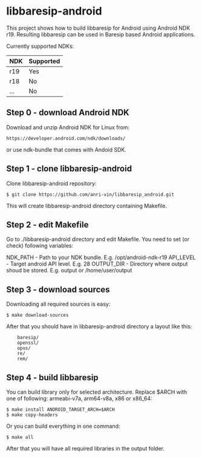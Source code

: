 libbaresip-android
==================

This project shows how to build libbaresip for Android using Android NDK
r19. Resulting libbaresip can be used in Baresip based Android applications.

Currently supported NDKs:

| NDK  | Supported  |
|------|------------|
| r19  | Yes        |
| r18  | No         |
| ...  | No         |

## Step 0 - download Android NDK

Download and unzip Android NDK for Linux from:
```
https://developer.android.com/ndk/downloads/
```
or use ndk-bundle that comes with Andoid SDK.

## Step 1 - clone libbaresip-android

Clone libbaresip-android repository:
```
$ git clone https://github.com/anri-vin/libbaresip_android.git
```
This will create libbaresip-android directory containing Makefile.  

## Step 2 - edit Makefile

Go to ./libbaresip-android directory and edit Makefile.
You need to set (or check) following variables:

NDK_PATH  - Path to your NDK bundle. E.g. /opt/android-ndk-r19
API_LEVEL - Target android API level. E.g. 28
OUTPUT_DIR - Directory where output shoud be stored. E.g. output or /home/user/output

## Step 3 - download sources

Downloading all required sources is easy:

```
$ make download-sources
```

After that you should have in libbaresip-android directory a layout like
this:

```
    baresip/
    openssl/
    opus/
    re/
    rem/
```

## Step 4 - build libbaresip
You can build library only for selected architecture.
Replace $ARCH with one of following: armeabi-v7a, arm64-v8a, x86 or x86_64:

```
$ make install ANDROID_TARGET_ARCH=$ARCH
$ make copy-headers
```

Or you can build everything in one command:

```
$ make all
```

After that you will have all required libraries in the output folder.
